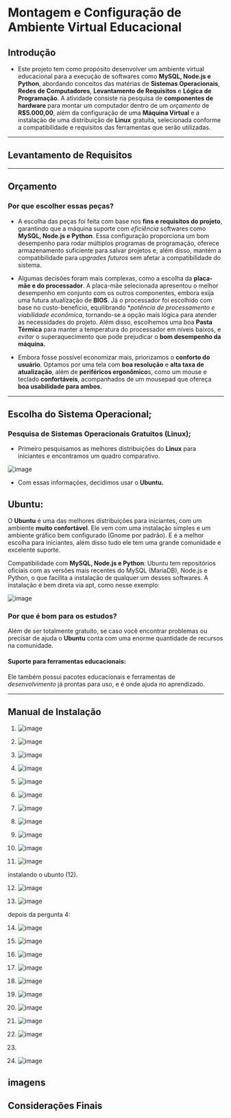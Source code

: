 
# Montagem e Configuração de Ambiente Virtual Educacional
## Introdução
- Este projeto tem como propósito desenvolver um ambiente virtual educacional para a execução de softwares como **MySQL, Node.js e Python**, abordando conceitos das matérias de **Sistemas Operacionais**, **Redes de Computadores**, **Levantamento de Requisitos** e **Lógica de Programação**. A atividade consiste na pesquisa de **componentes de hardware** para montar um computador dentro de um *orçamento* de **R$5.000,00**, além da configuração de uma **Máquina Virtual** e a instalação de uma distribuição de **Linux** gratuita, selecionada conforme a compatibilidade e requisitos das ferramentas que serão utilizadas.
---

## Levantamento de Requisitos
---
## Orçamento 
### Por que escolher essas peças?
- A escolha das peças foi feita com base nos **fins e requisitos do projeto**, garantindo que a máquina suporte com *eficiência* softwares como **MySQL, Node.js e Python**. Essa configuração proporciona um bom desempenho para rodar múltiplos programas de programação, oferece armazenamento suficiente para salvar projetos e, além disso, mantém a compatibilidade para *upgrades futuros* sem afetar a compatibilidade do sistema.

- Algumas decisões foram mais complexas, como a escolha da **placa-mãe e do processador**. A placa-mãe selecionada apresentou o melhor desempenho em conjunto com os outros componentes, embora exija uma futura atualização de **BIOS**. Já o processador foi escolhido com base no custo-benefício, equilibrando **potência de processamento e viabilidade econômica*, tornando-se a opção mais lógica para atender às necessidades do projeto. Além disso, escolhemos uma boa **Pasta Térmica** para manter a temperatura do processador em níveis baixos, e *evitar* o superaquecimento que pode prejudicar o **bom desempenho da máquina.**

- Embora fosse possível economizar mais, priorizamos o **conforto do usuário**. Optamos por uma tela com **boa resolução** e **alta taxa de atualização**, além de **periféricos ergonômico**s, como um mouse e teclado **confortáveis**, acompanhados de um mousepad que ofereça **boa usabilidade para ambos.**
  
---

## Escolha do Sistema Operacional;

### Pesquisa de Sistemas Operacionais Gratuitos (Linux);

- Primeiro pesquisamos as melhores distribuições do **Linux** para iniciantes e encontramos um quadro comparativo.

![image](https://github.com/user-attachments/assets/25780d8f-6bfc-431d-81a3-7eb85892f1e4)
- Com essas informações, decidimos usar o **Ubuntu.**

## Ubuntu:

O **Ubuntu** é uma das melhores distribuições para iniciantes, com um ambiente **muito confortável**. Ele vem com uma instalação simples e um ambiente gráfico bem configurado (Gnome por padrão). E é a melhor escolha para iniciantes, além disso tudo ele tem uma grande comunidade e excelente suporte.

Compatibilidade com **MySQL, Node.js e Python**: Ubuntu tem repositórios oficiais com as versões mais recentes do MySQL (MariaDB), Node.js e Python, o que facilita a instalação de qualquer um desses softwares. A instalação é bem direta via apt, como nesse exemplo: 

![image](https://github.com/user-attachments/assets/b7f618cb-8190-4267-ad15-0459db98d453)

### Por que é bom para os estudos?

Além de ser totalmente gratuito, se caso você encontrar problemas ou precisar de ajuda o **Ubuntu** conta com uma enorme quantidade de recursos na comunidade.
#### Suporte para ferramentas educacionais:
Ele também possui pacotes educacionais e ferramentas de *desenvolvimento* já prontas para uso, e é onde ajuda no aprendizado.

---
## Manual de Instalação
1. ![image](https://github.com/user-attachments/assets/f2d7161e-67e2-4f7c-890a-5878890309ad)

2. ![image](https://github.com/user-attachments/assets/18c4bdf2-6192-4bff-873f-f5973345be1d)

3. ![image](https://github.com/user-attachments/assets/43807b22-f44b-4131-a39a-797b6fb07f74)

4. ![image](https://github.com/user-attachments/assets/c38d989c-f7d3-4dae-9ca0-2e11a0a0b03f)

5. ![image](https://github.com/user-attachments/assets/ec055d80-d5aa-401d-b283-11906ce415dd)

6. ![image](https://github.com/user-attachments/assets/0929d778-56b3-4ebe-bd00-4a81495ae90f)

7. ![image](https://github.com/user-attachments/assets/6668765e-812d-41fa-a9dc-3df78dad4bdb)

8. ![image](https://github.com/user-attachments/assets/fae834e5-305a-47c9-a345-ad78d25cc6ca)

9. ![image](https://github.com/user-attachments/assets/fd694086-fa78-4c7f-b9c6-f0e9330fff19)

10. ![image](https://github.com/user-attachments/assets/e84ed3a5-ab80-4846-b955-01bfea357cb8)

11. ![image](https://github.com/user-attachments/assets/8cd58651-c2ca-4d80-a5b4-e3b8a1e782f0)

instalando o ubunto (12).

12. ![image](https://github.com/user-attachments/assets/e60cc171-9c85-4bcf-b546-3495fb423bdb)

13. ![image](https://github.com/user-attachments/assets/559ebb9e-4373-4683-94ad-bbc7fdaedf53)

depois da pergunta 4:

14. ![image](https://github.com/user-attachments/assets/afc9cb7e-b39d-4981-8734-7b9f80b7d4d2)

15. ![image](https://github.com/user-attachments/assets/6ebe65fe-1c8e-4855-9ea1-cf5be3520698)

16. ![image](https://github.com/user-attachments/assets/4e515954-854f-4cde-842c-3bf0293480c5)

17. ![image](https://github.com/user-attachments/assets/8cb2d412-8c69-4aae-bcd4-df25342fa2c5)

18. ![image](https://github.com/user-attachments/assets/34d21f1e-46ce-4027-b7f7-9c6bb976b1fb)

19. ![image](https://github.com/user-attachments/assets/e62e200b-76ba-4cd2-88a6-6efc9bfba58e)

20. ![image](https://github.com/user-attachments/assets/c640fd57-d4e4-48a3-8631-dcfb862847e9)

21. ![image](https://github.com/user-attachments/assets/d41fa6fd-67d2-484b-a091-e6d95532e732)

22. ![image](https://github.com/user-attachments/assets/c5111c99-d123-4b91-82fe-dcecc1d53468)
23. 
24. ![image](https://github.com/user-attachments/assets/06ff87a2-4536-457b-b57f-b4bfd474b191)

imagens
---
## Considerações Finais












